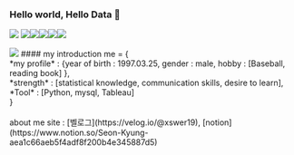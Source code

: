 ### Hello world, Hello Data 👋
<img src="https://img.shields.io/badge/Python-black?style=flat&logo=Python&logoColor=#3776AB"/> <img src="https://img.shields.io/badge/Mysql-white?style=flat&logo=Mysql&logoColor=##4479A1"/><img src="https://img.shields.io/badge/Tehsorflow-black?style=flat&logo=Tensorflow&logoColor=#FF6F00"/><img src="https://img.shields.io/badge/Tableau-white?style=flat&logo=Tableau&logoColor=###E97627"/><img src="https://img.shields.io/badge/opencv-black?style=flat&logo=opencv&logoColor=###5C3EE8"/><img src="https://img.shields.io/badge/scikitlearn-white?style=flat&logo=scikitlearn&logoColor=####F7931E"/>

<img src="https://img.shields.io/badge/notion-black?style=flat&logo=notion&logoColor=###000000"/>
#### my introduction
me = {<br>
	*my profile* : {year of birth : 1997.03.25, gender : male, hobby : [Baseball, reading book] },<br>
	*strength* : [statistical knowledge, communication skills, desire to learn],<br>
	*Tool* : [Python, mysql, Tableau]<br>
	}
<br><br>about me site : [벨로그](https://velog.io/@xswer19), [notion](https://www.notion.so/Seon-Kyung-aea1c66aeb5f4adf8f200b4e345887d5)
<!--
**DataResolvere/DataResolvere** is a ✨ _special_ ✨ repository because its `README.md` (this file) appears on your GitHub profile.

Here are some ideas to get you started:

- 🔭 I’m currently working on ...
- 🌱 I’m currently learning ...
- 👯 I’m looking to collaborate on ...
- 🤔 I’m looking for help with ...
- 💬 Ask me about ...
- 📫 How to reach me: ...
- 😄 Pronouns: ...
- ⚡ Fun fact: ...
-->
